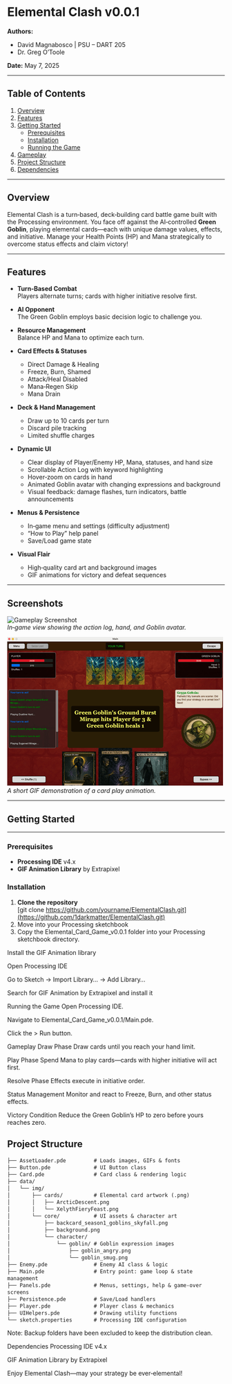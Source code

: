 # Elemental Clash v0.0.1

**Authors:**  
- David Magnabosco | PSU – DART 205  
- Dr. Greg O’Toole  

**Date:** May 7, 2025  

---

## Table of Contents

1. [Overview](#overview)  
2. [Features](#features)  
3. [Getting Started](#getting-started)  
   - [Prerequisites](#prerequisites)  
   - [Installation](#installation)  
   - [Running the Game](#running-the-game)  
4. [Gameplay](#gameplay)  
5. [Project Structure](#project-structure)  
6. [Dependencies](#dependencies)  

---

## Overview

Elemental Clash is a turn‑based, deck‑building card battle game built with the Processing environment. You face off against the AI‑controlled **Green Goblin**, playing elemental cards—each with unique damage values, effects, and initiative. Manage your Health Points (HP) and Mana strategically to overcome status effects and claim victory!

---

## Features

- **Turn‑Based Combat**  
  Players alternate turns; cards with higher initiative resolve first.

- **AI Opponent**  
  The Green Goblin employs basic decision logic to challenge you.

- **Resource Management**  
  Balance HP and Mana to optimize each turn.

- **Card Effects & Statuses**  
  - Direct Damage & Healing  
  - Freeze, Burn, Shamed  
  - Attack/Heal Disabled  
  - Mana‑Regen Skip  
  - Mana Drain  

- **Deck & Hand Management**  
  - Draw up to 10 cards per turn  
  - Discard pile tracking  
  - Limited shuffle charges  

- **Dynamic UI**  
  - Clear display of Player/Enemy HP, Mana, statuses, and hand size  
  - Scrollable Action Log with keyword highlighting  
  - Hover‑zoom on cards in hand  
  - Animated Goblin avatar with changing expressions and background  
  - Visual feedback: damage flashes, turn indicators, battle announcements  

- **Menus & Persistence**  
  - In‑game menu and settings (difficulty adjustment)  
  - “How to Play” help panel  
  - Save/Load game state  

- **Visual Flair**  
  - High‑quality card art and background images  
  - GIF animations for victory and defeat sequences  

---

## Screenshots

![Gameplay Screenshot](screencap1.png)  
*In‑game view showing the action log, hand, and Goblin avatar.*

![Animated Demo](screencap2.gif)  
*A short GIF demonstration of a card play animation.*

---

## Getting Started

---

### Prerequisites

- **Processing IDE** v4.x  
- **GIF Animation Library** by Extrapixel  

### Installation

1. **Clone the repository**  
   [git clone https://github.com/yourname/ElementalClash.git](https://github.com/1darkmatter/ElementalClash.git)
2. Move into your Processing sketchbook
3. Copy the Elemental_Card_Game_v0.0.1 folder into your Processing sketchbook directory.

Install the GIF Animation library

Open Processing IDE

Go to Sketch → Import Library… → Add Library…

Search for GIF Animation by Extrapixel and install it

Running the Game
Open Processing IDE.

Navigate to Elemental_Card_Game_v0.0.1/Main.pde.

Click the > Run button.

Gameplay
Draw Phase
Draw cards until you reach your hand limit.

Play Phase
Spend Mana to play cards—cards with higher initiative will act first.

Resolve Phase
Effects execute in initiative order.

Status Management
Monitor and react to Freeze, Burn, and other status effects.

Victory Condition
Reduce the Green Goblin’s HP to zero before yours reaches zero.

## Project Structure

```Elemental_Card_Game_v0.0.1/
├── AssetLoader.pde         # Loads images, GIFs & fonts
├── Button.pde              # UI Button class
├── Card.pde                # Card class & rendering logic
├── data/
│   └── img/
│       ├── cards/          # Elemental card artwork (.png)
│       │   ├── ArcticDescent.png
│       │   └── XelythFieryFeast.png
│       └── core/           # UI assets & character art
│           ├── backcard_season1_goblins_skyfall.png
│           ├── background.png
│           └── character/
│               └── goblin/ # Goblin expression images
│                   ├── goblin_angry.png
│                   └── goblin_smug.png
├── Enemy.pde               # Enemy AI class & logic
├── Main.pde                # Entry point: game loop & state management
├── Panels.pde              # Menus, settings, help & game‑over screens
├── Persistence.pde         # Save/Load handlers
├── Player.pde              # Player class & mechanics
├── UIHelpers.pde           # Drawing utility functions
└── sketch.properties       # Processing IDE configuration
```

Note: Backup folders have been excluded to keep the distribution clean.

Dependencies
Processing IDE v4.x

GIF Animation Library by Extrapixel

Enjoy Elemental Clash—may your strategy be ever‑elemental!
